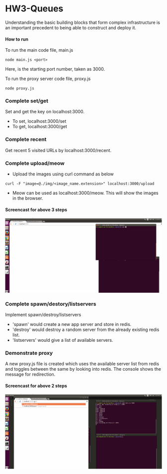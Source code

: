 # HW3-Queues

Understanding the basic building blocks that form complex infrastructure is an important precedent to being able to construct and deploy it.

#### How to run

To run the main code file, main.js
```
node main.js <port>
```
Here, <port> is the starting port number, taken as 3000.

To run the proxy server code file, proxy.js
```
node proxy.js
```

### Complete set/get
Set and get the key on localhost:3000.

* To set, localhost:3000/set
* To get, localhost:3000/get

### Complete recent
Get recent 5 visited URLs by localhost:3000/recent.

### Complete upload/meow

* Upload the images using curl command as below
```
curl -F "image=@./img/<image_name.extension>" localhost:3000/upload
```

* Meow can be used as localhost:3000/meow. This will show the images in the browser.

#### Screencast for above 3 steps

![Screencast](https://github.com/shivamgulati1991/HW3-Queues/blob/master/1.gif)

### Complete spawn/destory/listservers
Implement spawn/destroy/listservers

* 'spawn' would create a new app server and store in redis.
* 'destroy' would destroy a random server from the already existing redis list.
* 'listservers' would give a list of available servers.

### Demonstrate proxy
A new proxy.js file is created which uses the available server list from redis and toggles between the same by looking into redis.
The console shows the message for redirection.

#### Screencast for above 2 steps

![Screencast](https://github.com/shivamgulati1991/HW3-Queues/blob/master/2.gif)
